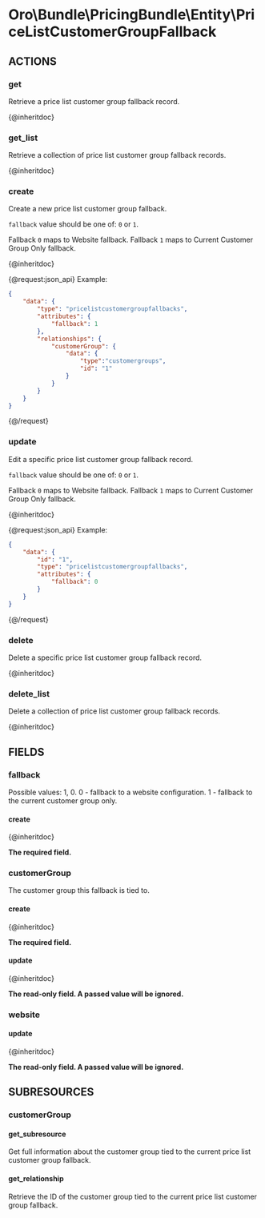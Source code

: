 # Oro\Bundle\PricingBundle\Entity\PriceListCustomerGroupFallback

## ACTIONS

### get

Retrieve a price list customer group fallback record.

{@inheritdoc}

### get_list

Retrieve a collection of price list customer group fallback records.

{@inheritdoc}

### create

Create a new price list customer group fallback.

`fallback` value should be one of: `0` or `1`.

Fallback `0` maps to Website fallback. Fallback `1`  maps to Current Customer Group Only fallback.

{@inheritdoc}

{@request:json_api}
Example:

```JSON
{
    "data": {
        "type": "pricelistcustomergroupfallbacks",
        "attributes": {
            "fallback": 1
        },
        "relationships": {
            "customerGroup": {
                "data": {
                    "type":"customergroups",
                    "id": "1"
                }
            }
        }
    }
}
```
{@/request}

### update

Edit a specific price list customer group fallback record.

`fallback` value should be one of: `0` or `1`.

Fallback `0` maps to Website fallback. Fallback `1`  maps to Current Customer Group Only fallback.

{@inheritdoc}

{@request:json_api}
Example:

```JSON
{
    "data": {
        "id": "1",
        "type": "pricelistcustomergroupfallbacks",
        "attributes": {
            "fallback": 0
        }
    }
}
```
{@/request}

### delete

Delete a specific price list customer group fallback record.

{@inheritdoc}

### delete_list

Delete a collection of price list customer group fallback records.

{@inheritdoc}

## FIELDS

### fallback

Possible values: 1, 0. 0 - fallback to a website configuration. 1 - fallback to the current customer group only.

#### create

{@inheritdoc}

**The required field.**

### customerGroup

The customer group this fallback is tied to.

#### create

{@inheritdoc}

**The required field.**

#### update

{@inheritdoc}

**The read-only field. A passed value will be ignored.**

### website

#### update

{@inheritdoc}

**The read-only field. A passed value will be ignored.**

## SUBRESOURCES

### customerGroup

#### get_subresource

Get full information about the customer group tied to the current price list customer group fallback.

#### get_relationship

Retrieve the ID of the customer group tied to the current price list customer group fallback.
